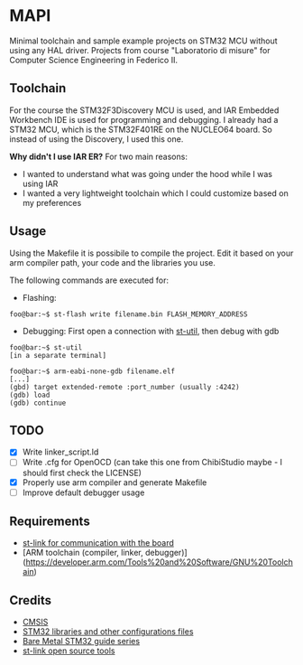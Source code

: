 # MAPI
Minimal toolchain and sample example projects on STM32 MCU without using any HAL driver. Projects from course "Laboratorio di misure" for Computer Science Engineering in Federico II.

## Toolchain
For the course the STM32F3Discovery MCU is used, and IAR Embedded Workbench IDE is used for programming and debugging.
I already had a STM32 MCU, which is the STM32F401RE on the NUCLEO64 board. So instead of using the Discovery, I used this one.

<b>Why didn't I use IAR ER?</b> For two main reasons:
- I wanted to understand what was going under the hood while I was using IAR
- I wanted a very lightweight toolchain which I could customize based on my preferences

## Usage
Using the Makefile it is possibile to compile the project. Edit it based on your arm compiler path, your code and the libraries you use.

The following commands are executed for:
- Flashing: 
```console 
foo@bar:~$ st-flash write filename.bin FLASH_MEMORY_ADDRESS
```

- Debugging: First open a connection with [st-util](https://github.com/stlink-org/stlink), then debug with gdb 
```console 
foo@bar:~$ st-util
[in a separate terminal]

foo@bar:~$ arm-eabi-none-gdb filename.elf
[...]
(gbd) target extended-remote :port_number (usually :4242)
(gdb) load
(gdb) continue
```

## TODO
 - [x] Write linker_script.ld
 - [ ] Write .cfg for OpenOCD (can take this one from ChibiStudio maybe - I should first check the LICENSE)
 - [x] Properly use arm compiler and generate Makefile
 - [ ] Improve default debugger usage
 
## Requirements
- [st-link for communication with the board](https://github.com/stlink-org/stlink)
- [ARM toolchain (compiler, linker, debugger)] (https://developer.arm.com/Tools%20and%20Software/GNU%20Toolchain)


## Credits
- [CMSIS](https://arm-software.github.io/CMSIS_5/General/html/index.html)
- [STM32 libraries and other configurations files](https://github.com/STMicroelectronics/STM32CubeF4)
- [Bare Metal STM32 guide series](https://vivonomicon.com/2018/04/20/bare-metal-stm32-programming-part-2-making-it-to-main/)
- [st-link open source tools](https://github.com/stlink-org/stlink)


